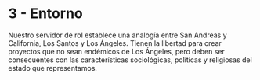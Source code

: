 # 3 - Entorno

Nuestro servidor de rol establece una analogía entre San Andreas y California, Los Santos y Los Ángeles. Tienen la libertad para crear proyectos que no sean endémicos de Los Ángeles, pero deben ser consecuentes con las características sociológicas, políticas y religiosas del estado que representamos.

